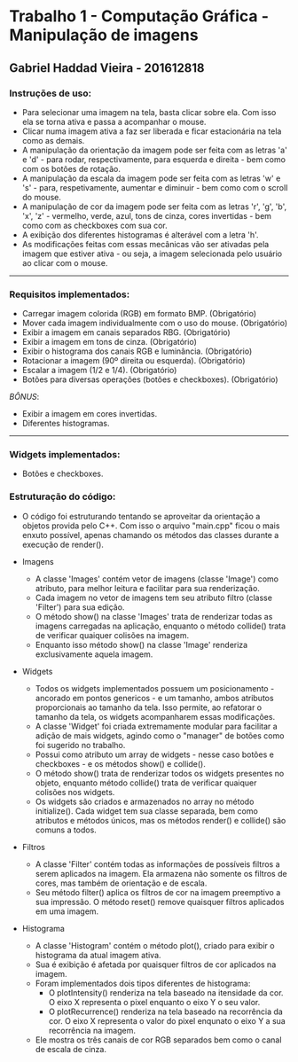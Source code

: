# Trabalho 1 - Computação Gráfica - Manipulação de imagens
## Gabriel Haddad Vieira - 201612818


### Instruções de uso:
- Para selecionar uma imagem na tela, basta clicar sobre ela. Com isso ela se torna ativa e passa a acompanhar o mouse.
- Clicar numa imagem ativa a faz ser liberada e ficar estacionária na tela como as demais.
- A manipulação da orientação da imagem pode ser feita com as letras 'a' e 'd' - para rodar, respectivamente, para esquerda e direita - bem como com os botões de rotação.
- A manipulação da escala da imagem pode ser feita com as letras 'w' e 's' - para, respetivamente, aumentar e diminuir - bem como com o scroll do mouse.
- A manipulação de cor da imagem pode ser feita com as letras 'r', 'g', 'b', 'x', 'z' - vermelho, verde, azul, tons de cinza, cores invertidas - bem como com as checkboxes com sua cor.
- A exibição dos diferentes histogramas é alterável com a letra 'h'.
- As modificações feitas com essas mecânicas vão ser ativadas pela imagem que estiver ativa - ou seja, a imagem selecionada pelo usuário ao clicar com o mouse.

---------------------------------------------------------------------------------------------------

### Requisitos implementados:
- Carregar imagem colorida (RGB) em formato BMP. (Obrigatório)
- Mover cada imagem individualmente com o uso do mouse. (Obrigatório)
- Exibir a imagem em canais separados RBG. (Obrigatório)
- Exibir a imagem em tons de cinza. (Obrigatório)
- Exibir o histograma dos canais RGB e luminância. (Obrigatório)
- Rotacionar a imagem (90º direita ou esquerda). (Obrigatório)
- Escalar a imagem (1/2 e 1/4). (Obrigatório)
- Botões para diversas operações (botões e checkboxes). (Obrigatório)

*BÔNUS*:
- Exibir a imagem em cores invertidas.
- Diferentes histogramas.

---------------------------------------------------------------------------------------------------

### Widgets implementados:
- Botões e checkboxes.


### Estruturação do código:
- O código foi estruturando tentando se aproveitar da orientação a objetos provida pelo C++. Com isso o arquivo "main.cpp" ficou o mais enxuto possível, apenas chamando os métodos das classes durante a execução de render().

- Imagens
  - A classe 'Images' contém vetor de imagens (classe 'Image') como atributo, para melhor leitura e facilitar para sua renderização.
  - Cada imagem no vetor de imagens tem seu atributo filtro (classe 'Filter') para sua edição. 
  - O método show() na classe 'Images' trata de renderizar todas as imagens carregadas na aplicação, enquanto o método collide() trata de verificar quaiquer colisões na imagem.
  - Enquanto isso método show() na classe 'Image' renderiza exclusivamente aquela imagem.

- Widgets
  - Todos os widgets implementados possuem um posicionamento - ancorado em pontos genericos - e um tamanho, ambos atributos proporcionais ao tamanho da tela. Isso permite, ao refatorar o tamanho da tela, os widgets acompanharem essas modificações.   
  - A classe 'Widget' foi criada extremamente modular para facilitar a adição de mais widgets, agindo como o "manager" de botões como foi sugerido no trabalho.
  - Possui como atributo um array de widgets - nesse caso botões e checkboxes - e os métodos show() e collide(). 
  - O método show() trata de renderizar todos os widgets presentes no objeto, enquanto método collide() trata de verificar quaiquer colisões nos widgets.
  - Os widgets são criados e armazenados no array no método initialize(). Cada widget tem sua classe separada, bem como atributos e métodos únicos, mas os métodos render() e collide() são comuns a todos.

- Filtros
  - A classe 'Filter' contém todas as informações de possíveis filtros a serem aplicados na imagem. Ela armazena não somente os filtros de cores, mas também de orientação e de escala.
  - Seu método filter() aplica os filtros de cor na imagem preemptivo a sua impressão. O método reset() remove quaisquer filtros aplicados em uma imagem.

- Histograma
  - A classe 'Histogram' contém o método plot(), criado para exibir o histograma da atual imagem ativa.
  - Sua é exibição é afetada por quaisquer filtros de cor aplicados na imagem.
  - Foram implementados dois tipos diferentes de histograma:
    - O plotIntensity() renderiza na tela baseado na itensidade da cor. O eixo X representa o pixel enquanto o eixo Y o seu valor.
    - O plotRecurrence() renderiza na tela baseado na recorrência da cor. O eixo X representa o valor do pixel enqunato o eixo Y a sua recorrência na imagem.
  - Ele mostra os três canais de cor RGB separados bem como o canal de escala de cinza. 